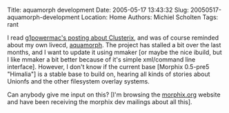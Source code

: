 Title: aquamorph development
Date: 2005-05-17 13:43:32
Slug: 20050517-aquamorph-development
Location: Home
Authors: Michiel Scholten
Tags: rant

<p>I read <a href="http://g1powermac.rozica.com/?postid=104">g1powermac's posting about Clusterix</a>, and was of course reminded about my own livecd, <a href="/page/linux/aquamorph/">aquamorph</a>. The project has stalled a bit over the last months, and I want to update it using mmaker [or maybe the nice ibuild, but I like mmaker a bit better because of it's simple xml/command line interface]. However, I don't know if the current base [Morphix 0.5-pre5 "Himalia"] is a stable base to build on, hearing all kinds of stories about Unionfs and the other filesystem overlay systems.</p>

<p>Can anybody give me input on this? [I'm browsing the <a href="http://morphix.org/">morphix.org</a> website and have been receiving the morphix dev mailings about all this].</p>